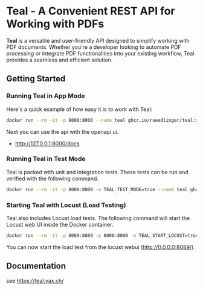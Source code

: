 # Teal - A Convenient REST API for Working with PDFs

**Teal** is a versatile and user-friendly API designed to simplify working with PDF documents. Whether you're a
developer looking to automate PDF processing or integrate PDF functionalities into your existing workflow, Teal provides
a seamless and efficient solution.

## Getting Started

### Running Teal in App Mode

Here's a quick example of how easy it is to work with Teal:

```bash
docker run --rm -it -p 8000:8000 --name teal ghcr.io/rueedlinger/teal:main
```

Next you can use the api with the openapi ui.

- http://127.0.0.1:8000/docs

### Running Teal in Test Mode

Teal is packed with unit and integration tests. These tests can be run and verified with the following command.

```bash
docker run --rm -it -p 8000:8000 -e TEAL_TEST_MODE=true --name teal ghcr.io/rueedlinger/teal:main
```

### Starting Teal with Locust (Load Testing)

Teal also includes Locust load tests. The following command will start the Locust web UI inside the Docker container.

```bash
docker run --rm -it -p 8089:8089 -p 8000:8000 -e TEAL_START_LOCUST=true --name teal ghcr.io/rueedlinger/teal:main
```

You can now start the load test from the locust webui (http://0.0.0.0:8089/).

## Documentation

see https://teal.yax.ch/





